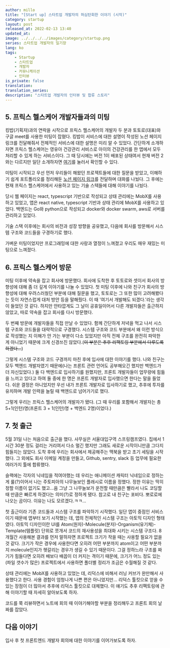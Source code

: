 ```yaml
---
author: millo
title: "[Start up] 스타트업 개발자의 허심탄회한 이야기 (시작)"
category: startup
layout: post
released_at: 2022-02-13 13:40
updated_at:
image: ../../../../images/category/startup.png
series: 스타트업 개발자의 일기장
lang: ko
tags:
    - Startup
    - 스타트업
    - 개발자
    - 커뮤니케이션
    - 인터뷰
is_private: false
translation:
translation_series:
description: "스타트업 개발자의 인터뷰 및 합류 스토리"
---
```


## 5. 프릭스 헬스케어 개발자들과의 미팅

킹밥(기획자)과의 연락을 시작으로 프릭스 헬스케어의 개발자 두 분과 토토로(대표)와 구글 meet를 사용한 미팅이 잡혔다. 
킹밥이 서비스에 대한 설명이 작성된 노션 페이지 링크를 전달해줘서 전체적인 서비스에 대한 설명은 미리 알 수 있었다.
간단하게 소개하자면 프릭스 헬스케어는 영유아 건강관리 서비스로 아이의 건강관리를 한 앱에서 모두 처리할 수 있게 하는 서비스이다.
그 때 당시에는 버전 1이 배포된 상태여서 현재 버전 2와는 다르지만 일단 소개하자면 [여기](https://doctor-i.co.kr/)를 눌러서 확인할 수 있다.

미팅이 시작되고 우선 먼저 우리들이 해왔던 프로젝트들에 대한 질문을 받았고, 이해하기 쉽게 포트폴리오를 정리해둔 [노션 페이지 링크](https://www.notion.so/Seungmin-Lee-706a5c55276c4ff58f1ff87d433bb4fb)를 전달하며 대화를 나눴다.
그 후에는 현재 프릭스 헬스케어에서 사용하고 있는 기술 스텍들에 대해 이야기를 나눴다. 

당시 웹 페이지는 react, typescript 기반으로 작성되고 상태 관리에는 MobX를 사용하고 있었고, 앱은 react native, typescript 기반과 상태 관리에 MobX를 사용하고 있었다.
백엔드는 Go와 python으로 작성되고 docker와 docker swarm, aws로 서버를 관리하고 있었다.

기술 스택 이후에는 회사의 비전과 성장 방향을 공유했고, 다음에 회사를 방문해서 시스템 구조와 코드들을 구경하기로 했다.

가벼운 미팅이었지만 프로그래밍에 대한 사랑과 열정이 느껴졌고 우리도 매우 재밌는 미팅으로 느껴졌다.

## 6. 프릭스 헬스케어 방문

미팅 이후에 약속을 잡고 회사에 방문했다. 회사에 도착한 후 토토로와 셋이서 회사의 방향성에 대해 좀 더 깊게 이야기를 나눌 수 있었다.
첫 미팅 이후에 나와 친구가 회사의 방향성에 대해 우려스러웠던 부분에 대해 질문을 했고, 토토로는 그 또한 많이 고려해봤다는 듯이 자연스럽게 대처 방안 등을 말해줬다.
이 때 '여기서 개발해도 되겠다.'라는 생각이 들었던 것 같다.
하지만 안타깝게도 그 날이 공휴일이어서 다른 개발자들은 출근하지 않았고, 따로 약속을 잡고 회사를 다시 방문했다.

두 번째 방문에 개발자들을 직접 만날 수 있었다. 함께 간단하게 저녁을 먹고 나서 시스템 구조와 코드들을 대략적으로 구경했다.
시스템 구조와 코드 부분에서 왜 이런 방식으로 작성했는 지 이해가 안 가는 부분이 다소 있었지만 아직 전체 구조를 완전히 파악한 게 아니었기 때문에 크게 신경쓰진 않았다.(~~이 부분은 추후 리팩토링 부분에서 다루도록 하겠다...~~)

그렇게 시스템 구조와 코드 구경까지 마친 후에 입사에 대한 이야기를 했다. 
나와 친구는 모두 백엔드 개발자였기 때문에(나는 프론트 관련 언어도 공부해오긴 했지만 백엔드가 더 자신있었다.) 둘 다 백엔드로 입사하기를 원했지만, 프론트 개발자들이 업무량에 힘듦을 느끼고 있다고 하여 둘 중에 한 명은 프론트 개발자로 입사했으면 한다는 말을 들었다.
쉬운 결정은 아니었지만 우선 내가 프론트 개발자로 입사하기로 했고, 추후에 투자를 유치하며 개발 인력을 늘릴 때 백엔드로 넘어가기로 했다. 

그렇게 우리는 프릭스 헬스케어의 개발자가 됐다. (그 때 우리를 포함해서 개발자는 총 5+1(인턴)명(프론트 3 + 1(인턴)명 + 백엔드 2명)이었다.)

## 7. 첫 출근

5월 31일 나는 처음으로 출근을 했다. 사무실은 서울대입구역 스프링캠프였다. 
집에서 1시간 30분 정도 걸리는 거리여서 다소 멀긴 했지만 그래도 새로운 시작이니만큼 그다지 힘들지는 않았다.
도착 후에 우리는 회사에서 제공해주는 맥북을 받고 초기 세팅을 시작했다. 
그 외에도 회사 이메일 계정을 만들고, Github, sentry, slack 등 업무에 필요한 여러가지 툴에 합류했다.

슬랙에는 각자의 닉네임을 적여야했는 데 우리는 애니메이션 캐릭터 닉네임으로 정하는 게 룰(?)이어서 나는 주토피아의 나무늘보인 플래시로 이름을 정했다.
정한 이유는 딱히 정할 이름이 없기도 했고...음 그냥 그 나무늘보가 운전할 때만큼은 빨라서 나도 코딩할 때 만큼은 빠르게 하겠다는 의미(?)로 정하게 됐다.
참고로 내 친구는 포비다. 뽀로로에 나오는 곰이다. 이유는 나도 모르겠다.ㅋㅋ...

첫 출근이라 기존 코드들과 시스템 구조를 파악하기 시작했다. 일단 앱이 중점인 서비스이기 때문에 앱부터 보기 시작했는 데, 앱의 전체적인 시스템 구조는 아토믹 디자인 형태였다.
아토믹 디자인이란 UI를 Atom(원자)-Molecule(분자)-Organism(유기체)-Template(템플릿) 단위로 쪼개서 코드의 재사용성을 최대화 시키는 시스템 구조다.
8개월간 사용해본 결과를 먼저 말하자면 프로젝트 크기가 작을 때는 사용할 필요가 없을 것 같다. 
크기가 작은 경우에 사용한다면 오히려 어떤 부분까지 atom이고 어떤 부분까지 molecule인지가 헷갈리는 경우가 생길 수 있기 때문이다.
그걸 정하느라 구조를 짜기가 힘들다면 오히려 배보다 배꼽이 더 커지는 격이기 때문에, 크기가 어느 정도 있는(파일 갯수가 많은) 프로젝트에서 사용하면 폴더별 정리가 조금은 수월해질 것 같다.

상태 관리에는 MobX를 사용하고 있었는 데, 리덕스에 비해서 러닝 커브가 완만해서 사용했다고 한다. 
사용 경험이 엄청나게 나쁜 편은 아니었지만... 리덕스 툴킷으로 얻을 수 있는 장점이 더 많아서 추후에 리덕스 툴킷으로 대체했다.
이 얘기도 추후 리팩토링에 관해 이야기할 때 자세히 알아보도록 하자.

코드를 쭉 리뷰하면서 노트에 회의 때 이야기해야할 부분을 정리해두고 프론트 회의 날짜를 잡았다.

## 다음 이야기

입사 후 첫 프론트엔드 개발자 회의에 대한 이야기를 이어가보도록 하자.

